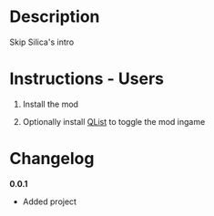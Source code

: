 # Description

Skip Silica's intro

# Instructions - Users

1. Install the mod

2. Optionally install <a href="https://github.com/dodad-2/QList">QList</a> to toggle the mod ingame

# Changelog

**0.0.1**

- Added project
